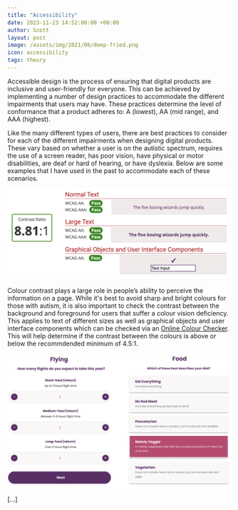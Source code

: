 ```yaml
---
title: "Accessibility"
date: 2023-11-23 14:52:00:00 +00:00
author: Scott
layout: post
image: /assets/img/2021/06/deep-fried.png
icon: accessibility
tags: theory
---
```


Accessible design is the process of ensuring that digital products are inclusive and user-friendly for everyone. This can be achieved by implementing a number of design practices to accommodate the different impairments that users may have. These practices determine the level of conformance that a product adheres to: A (lowest), AA (mid range), and AAA (highest).

Like the many different types of users, there are best practices to consider for each of the different impairments when designing digital products. These vary based on whether a user is on the autistic spectrum, requires the use of a screen reader, has poor vision, have physical or motor disabilities, are deaf or hard of hearing, or have dyslexia. Below are some examples that I have used in the past to accommodate each of these scenarios. 

<img src="/assets/img/colourcontrast.png" class="gif"/>

Colour contrast plays a large role in people’s ability to perceive the information on a page. While it's best to avoid sharp and bright colours for those with autism, it is also important to check the contrast between the background and foreground for users that suffer a colour vision deficiency. This applies to text of different sizes as well as graphical objects and user interface components which can be checked via an [Online Colour Checker](https://colourcontrast.cc/). This will help determine if the contrast between the colours is above or below the recommdended minimum of 4.5:1.

<img src="/assets/img/components.png" class="gif"/>

[...]